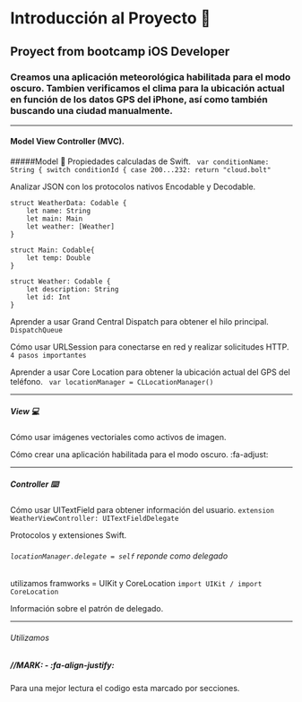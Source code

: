 # Introducción al Proyecto 🚀

## Proyect from bootcamp iOS Developer


### Creamos una aplicación meteorológica habilitada para el modo oscuro. Tambien verificamos el clima para la ubicación actual en función de los datos GPS del iPhone, así como también buscando una ciudad manualmente.  

------------



#### Model View Controller (MVC).

#####Model 📘
Propiedades calculadas de Swift.
` var conditionName: String {
        switch conditionId {
        case 200...232:
            return "cloud.bolt"`

Analizar JSON con los protocolos nativos Encodable y Decodable.

    struct WeatherData: Codable {
        let name: String
        let main: Main
        let weather: [Weather]
    }
    
    struct Main: Codable{
        let temp: Double
    }
    
    struct Weather: Codable {
        let description: String
        let id: Int
    }
Aprender a usar Grand Central Dispatch para obtener el hilo principal.
`DispatchQueue`

Cómo usar URLSession para conectarse en red y realizar solicitudes HTTP.
`4 pasos importantes`

Aprender a usar Core Location para obtener la ubicación actual del GPS del teléfono.
` var locationManager = CLLocationManager()`

------------

##### View 💻

Cómo usar imágenes vectoriales como activos de imagen.

Cómo crear una aplicación habilitada para el modo oscuro. :fa-adjust:

------------

##### Controller ⌨️

Cómo usar UITextField para obtener información del usuario.
`extension WeatherViewController: UITextFieldDelegate`

Protocolos y extensiones Swift.
###### `locationManager.delegate = self` reponde como delegado

utilizamos framworks = UIKit y CoreLocation
`import UIKit /
import CoreLocation`

Información sobre el patrón de delegado.

------------


###### Utilizamos 
##### //MARK: -  :fa-align-justify:
Para una mejor lectura el codigo esta marcado por secciones.








